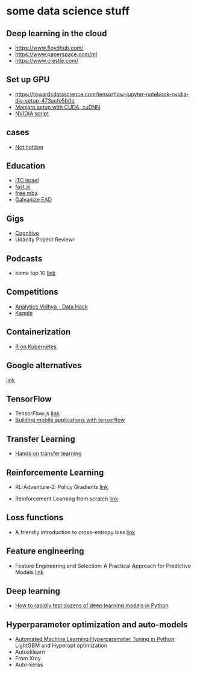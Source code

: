 # some data science stuff

## Deep learning in the cloud

* https://www.floydhub.com/
* https://www.paperspace.com/ml
* https://www.crestle.com/

## Set up GPU

* https://towardsdatascience.com/tensorflow-jupyter-notebook-nvidia-diy-setup-473acfe5b0e
* [Manjaro setup with CUDA, cuDNN](https://leblancfg.com/installing-cuda-cudnn-tensorflow-nvidia-gtx960.html)
* [NVIDIA script](https://docs.nvidia.com/cuda/cuda-installation-guide-linux/index.html#runfile-overview)

## cases

* [Not hotdog](https://medium.com/@timanglade/how-hbos-silicon-valley-built-not-hotdog-with-mobile-tensorflow-keras-react-native-ef03260747f3)

## Education

* [ITC Israel](https://www.itc.tech/fellows-data-science/)
* [fast.ai](http://www.fast.ai/)
* [free mba](https://smart.ly/the-free-mb)
* [Galvanize EAD](https://www.galvanize.com/online/data-science-mentoring)

## Gigs

* [Cognitivo](cognitivo.ai)
* Udacity Project Reviewr

## Podcasts

* some top 10 [link](https://medium.com/startup-grind/the-10-best-ai-data-science-and-machine-learning-podcasts-d7495cfb127c)

## Competitions

* [Analytics Vidhya - Data Hack](https://datahack.analyticsvidhya.com/contest/all/)
* [Kaggle](https://www.kaggle.com/learn)

## Containerization

* [R on Kubernetes](http://code.markedmondson.me/r-on-kubernetes-serverless-shiny-r-apis-and-scheduled-scripts/)

## Google alternatives
[link](https://restoreprivacy.com/google-alternatives/)

## TensorFlow
* TensorFlow.js [link](https://blog.yellowant.com/tensorflow-js-a-practical-guide-2ed58327c455)
* [Building mobile applications with tensorflow](https://www.oreilly.com/data/free/building-mobile-applications-with-tensorflow.csp)

## Transfer Learning
* [Hands on transfer learning](https://github.com/dipanjanS/hands-on-transfer-learning-with-python)

## Reinforcemente Learning

* RL-Adventure-2: Policy Gradients [link](https://github.com/higgsfield/RL-Adventure-2)

* Reinforcement Learning from scratch [link](https://blog.insightdatascience.com/reinforcement-learning-from-scratch-819b65f074d8)

## Loss functions

* A friendly introduction to cross-entropy loss [link](https://rdipietro.github.io/friendly-intro-to-cross-entropy-loss/)

## Feature engineering

* Feature Engineering and Selection: A Practical Approach for Predictive Models [link](http://www.feat.engineering/)

## Deep learning

* [How to rapidly test dozens of deep learning models in Python](https://towardsdatascience.com/how-to-rapidly-test-dozens-of-deep-learning-models-in-python-cb839b518531)

## Hyperparameter optimization and auto-models

* [Automated Machine Learning Hyperparameter Tuning in Python](https://towardsdatascience.com/automated-machine-learning-hyperparameter-tuning-in-python-dfda59b72f8a): LightGBM and Hyperopt optimization
* Autosklearn
* From Xtoy
* Auto-keras
